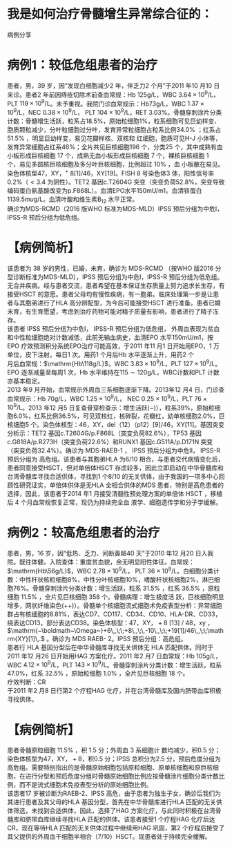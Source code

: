 # 我是如何治疗骨髓增生异常综合征的：  
病例分享  
# 病例1：较低危组患者的治疗  
患者，男，39 岁，因“发现白细胞减少2 年，伴乏力2 个月”于2011 年10 月10 日来诊。患者2 年前因痔疮切除术前查血常规：Hb $125\mathrm{g/L}$，WBC $3.64\times10^{9}/\mathrm{L}$，PLT $119\times10^{9}/\mathrm{L}$。未予重视。我院门诊血常规示：Hb$73\mathrm{g/L}$，WBC $1.37\times10^{9}/\mathrm{L}$，NEC $0.38\times10^{9}/\mathrm{L}$， PLT $104\times10^{9}/\mathrm{L}$，RET $3.03\%$。骨髓穿刺涂片分类计数：骨髓增生活跃，粒系占$18.5\%$，原始粒细胞$1\%$，粒系细胞可见巨幼样变、胞质颗粒减少，分叶粒细胞过分叶，发育异常粒细胞占粒系比例$34.0\%$ ；红系占 $51.5\%$ ，明显巨幼样变，易见花瓣样核、双核和 红细胞，胞质可见H-J 小体等，发育异常细胞占红系$46\%$；全片共见巨核细胞196 个，分类25 个，其中成熟有血小板形成巨核细胞 17  个，成熟无血小板形成巨核细胞 7  个，裸核巨核细胞 1  
个，易见多圆核巨核细胞及多分叶巨核细胞，比例超过 $10\%$ ，血 小板散在易见。染色体核型47，XY，$^+$ 8[1]/46，XY[19]。FISH 8 号染色体3 体，阳性信号率$0.2\%$（$<3.4$ 为阴性）。TET2 基因c.T2604G 突变（突变负荷$52.8\%$，突变导致编码蛋白氨基酸改变为p.F868L）。血清EPO水平$150\mathrm{mU/m}1$。血清铁蛋白$1139.5mu\mathrm{g/L}$。血清叶酸和维生素$\mathrm{B}_{12}$ 水平正常。  
确诊为MDS-RCMD（2016 版WHO 标准为MDS-MLD）IPSS  预后分组为中危Ⅰ， IPSS-R  预后分组为低危组。  
# 【病例简析】  
该患者为 38  岁的男性，已婚，未育，确诊为 MDS-RCMD （按WHO 版2016 分型诊断标准为MDS-MLD），IPSS 预后分组为中危Ⅰ，IPSS-R 预后分组为低危组。无合并疾病。经与患者交流，患者希望在基本保证生存质量上努力追求长生存，有接受HSCT 的意愿。患者父母均有慢性疾病，有一胞弟。临床处理第一步是让患者与其胞弟进行了HLA 高分辨配型，为今后可能接受HSCT 进行准备。患者已婚未育，有生育愿望，考虑到治疗药物可能对精子质量有影响，患者进行了精子冻存。  
该患者 IPSS  预后分组为中危Ⅰ， IPSS-R  预后分组为低危组， 外周血表现为贫血和中性粒细胞绝对计数减低，此前无输血病史，血清EPO 水平$150\mathrm{mU/m}1$，按EPO 疗效预测积分系统EPO治疗可能高效，于2011 年11 月1 日开始用EPO，1 万单位，皮下注射，每日1 次。用药1 个月后Hb 水平逐渐上升，用药2 个  
月后血常规：$\mathrm{Hb\118g/L}$，WBC $3.83\times10^{9}/\mathrm{L}$，PLT $127\times10^{9}/\mathrm{L}$。EPO 逐渐减量至每周1 次，Hb 水平维持在$115\sim120\mathrm{g/L}$，WBC计数和PLT 计数亦基本稳定。  
2013 年9 月开始，血常规示外周血三系细胞逐渐下降。2013年12 月4 日，门诊查血常规示：Hb $70\mathrm{g/L}$，WBC $1.25\times10^{9}/\mathrm{L}$， NEC $0.25\times10^{9}/\mathrm{L}$，PLT $76\times10^{9}/\mathrm{L}$。2013 年12 月5 日复查骨穿检查示：增生活跃$(-)$），粒系$39\%$，原始粒细胞$6.0\%$，红系比例$36.5\%$，可见双核红，核碎裂，花瓣红，幼单核细胞$2.0\%$，巨核细胞5 个。染色体核型：46，XY，del（12）（p12）[9]/46，XY[11]。基因突变分析示：TET2 基因c.T2604G/p.F868L（突变负荷$82.6\%$），TP53 基因c.G818A/p.R273H（突变负荷$22.6\%$）和RUNX1 基因c.G511A/p.D171N 突变（突变负荷$32.4\%$）。确诊为 MDS-RAEB-1 ， IPSS  预后分组为中危Ⅱ， IPSS-R  预后分组为 高危组。该患者与其胞弟HLA 为6/10 相合，与患者交代病情变化后，患者同意接受HSCT，但对单倍体HSCT 存虑较多，因此立即启动在中华骨髓库和台湾骨髓库寻找合适供体，寻找到1 个8/10 的无关供体，由于我国的一项多中心回顾性研究证实，单倍体供体是无HLA 全相合供体的MDS 患者，特别是高危患者的选择，因此，该患者于2014 年1 月接受清髓性预处理方案的单倍体 HSCT ，移植后 4  个月血常规恢复正常，现仍为持续完全血 液学、细胞遗传学和分子学缓解。  
# 病例2：较高危组患者的治疗  
患者，男，16 岁，因“低热、乏力、间断鼻衄40 天”于2010 年12 月20 日入我院。既往体健。入院查体：重度贫血貌，余无明显阳性体征。血常规：$\mathrm{Hb\56g/L}$，WBC $2.78\times10^{9}/\mathrm{L}$， PLT $36\times10^{9}/\mathrm{L}$。白细胞分类计数：中性杆状核粒细胞$8\%$，中性分叶核细胞$10\%$，嗜酸杆状核细胞$2\%$，淋巴细胞$76\%$。骨髓穿刺涂片分类计数：增生活跃，粒系 $31.5\%$ ，红系 $36.5\%$ ，原粒 细胞   $11.5\%$ ，全片见巨核细胞 358  个。骨髓病理：增生极度活 跃，巨核细胞明显增多，网状纤维染色$(++)$）。骨髓单个核细胞流式细胞术免疫表型分析：异常细胞群占有核细胞的$8.81\%$，表达CD7、CD117、CD34、CD10、HLA-DR、CD33，绕表达CD13，部分表达CD38。染色体核型：47，XY，${}+8$ [13] / 48，xy ， $\mathrm{~\boldmath~\Omega~}+6\,,\;\;+8\,,\;\,-10\,,\;\;+19[1]/46\,,\;\;\mathrm{XY}[1]\,.$ 。确诊为 MDS RAEB- 2。IPSS 预后分组：高危组。  
患者行 HLA  基因分型后在中华骨髓库寻找无关供体无 HLA 匹配供体。同时于2011 年12 月26 日开始用HAG 方案化疗。2011 年2 月7 日血常规：Hb $105\mathrm{g/L}$，WBC $4.12\times10^{9}/\mathrm{L}$，PLT $143\times10^{9}/\mathrm{L}$。骨髓穿刺涂片分类计数：增生活跃，粒系$47.0\%$，红系 $32.5\%$ ，原始粒细胞 $1.0\%$ ，全片见巨核细胞 18  个。  
疗效判断：$\mathrm{CR}$  
于2011 年2 月8 日行第2 个疗程HAG 化疗，并在台湾骨髓库及国内脐带血库积极寻找供体。  
# 【病例简析】  
患者骨髓原粒细胞 $11.5\%$ ，积 1.5  分；外周血 3  系细胞计 数均减少，积0.5 分；染色体核型为47，XY，${}+8$，积0.5 分；IPSS 总积分为2.5 分，预后危度分组为高危组。需要特别指出的是骨髓原始细胞包括原粒细胞、原单核细胞和原巨核细胞，在进行分型和预后危度分组时骨髓原始细胞比例应按骨髓涂片细胞分类计数比例，而不是流式细胞术免疫表型分析的原始细胞比例。  
该患者17 岁被诊断为RAEB-2、IPSS 高危，由于患者为独生子女，确诊后我们为其进行患者及其父母的HLA 基因分型，首先在中华骨髓库进行HLA 匹配的无关供体筛选，未找到合适供体，因此，选择了HAG 方案化疗，与此同时积极在台湾骨髓库和脐带血库继续寻找HLA 匹配的供体。该患者接受1 个疗程HAG 化疗后达CR，现在等待HLA 匹配的无关供体过程中继续用HAG 巩固，第2 个疗程后接受了其父提供的外周血干细胞半相合（7/10）HSCT。现患者处于持续完全缓解。  